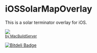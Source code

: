 iOSSolarMapOverlay
==================

This is a solar terminator overlay for iOS.

<div class="macbuildserver-block">
    <a class="macbuildserver-button" href="http://macbuildserver.com/project/github/build/?xcode_project=SolarTerminator.xcodeproj&amp;target=SolarTerminator&amp;repo_url=git%3A%2F%2Fgithub.com%2FDABSquared%2FiOSSolarMapOverlay.git&amp;build_conf=Release" target="_blank"><img src="http://com.macbuildserver.github.s3-website-us-east-1.amazonaws.com/button_up.png"/></a><br/><sup><a href="http://macbuildserver.com/github/opensource/" target="_blank">by MacBuildServer</a></sup>
</div>


[![Bitdeli Badge](https://d2weczhvl823v0.cloudfront.net/DABSquared/iossolarmapoverlay/trend.png)](https://bitdeli.com/free "Bitdeli Badge")

